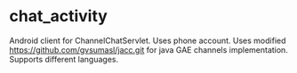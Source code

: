 chat_activity
=============

Android client for ChannelChatServlet. Uses phone account. Uses modified https://github.com/gvsumasl/jacc.git for java GAE channels implementation. Supports different languages.
